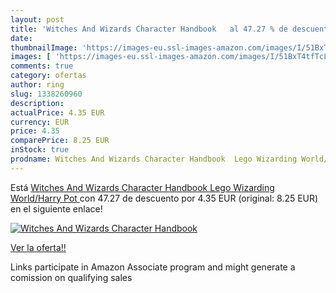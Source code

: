 ```yaml
---
layout: post
title: 'Witches And Wizards Character Handbook   al 47.27 % de descuento'
date: 
thumbnailImage: 'https://images-eu.ssl-images-amazon.com/images/I/51BxT4tfTcL._SL200_.jpg'
images: [ 'https://images-eu.ssl-images-amazon.com/images/I/51BxT4tfTcL._SL200_.jpg' ]
comments: true
category: ofertas
author: ring
slug: 1338260960
description:
actualPrice: 4.35 EUR
currency: EUR
price: 4.35
comparePrice: 8.25 EUR
inStock: true
prodname: Witches And Wizards Character Handbook  Lego Wizarding World/Harry Pot 
---
```


Está [Witches And Wizards Character Handbook  Lego Wizarding World/Harry Pot ](https://www.amazon.es/dp/1338260960/?tag=tolees-21) con 47.27 de descuento por 4.35 EUR (original: 8.25 EUR) en el siguiente enlace!

[![Witches And Wizards Character Handbook  ](https://images-eu.ssl-images-amazon.com/images/I/51BxT4tfTcL._SL200_.jpg)](https://www.amazon.es/dp/1338260960/?tag=tolees-21)

[Ver la oferta!!](https://www.amazon.es/dp/1338260960/?tag=tolees-21)

Links participate in Amazon Associate program and might generate a comission on qualifying sales


